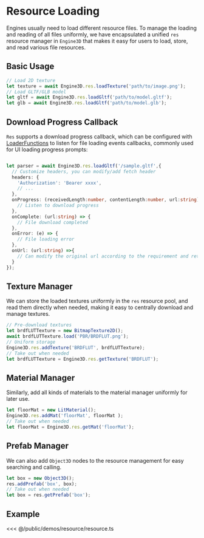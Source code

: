 # Resource Loading
Engines usually need to load different resource files. To manage the loading and reading of all files uniformly, we have encapsulated a unified `res` resource manager in `Engine3D` that makes it easy for users to load, store, and read various file resources.


## Basic Usage
```ts
// Load 2D texture
let texture = await Engine3D.res.loadTexture('path/to/image.png');
// Load GLTF/GLB model
let gltf = await Engine3D.res.loadGltf('path/to/model.gltf');
let glb = await Engine3D.res.loadGltf('path/to/model.glb');
```

## Download Progress Callback
`Res` supports a download progress callback, which can be configured with [LoaderFunctions](/api/types/LoaderFunctions) to listen for file loading events callbacks, commonly used for UI loading progress prompts:
```ts

let parser = await Engine3D.res.loadGltf('/sample.gltf',{
  // Customize headers, you can modify/add fetch header
  headers: {
    'Authorization': 'Bearer xxxx',
    // ...
  },
  onProgress: (receivedLength:number, contentLength:number, url:string) => {
    // Listen to download progress
  },
  onComplete: (url:string) => {
    // File download completed
  },
  onError: (e) => {
    // File loading error
  },
  onUrl: (url:string) =>{
    // Can modify the original url according to the requirement and return a custom path
  }
});
```

## Texture Manager
We can store the loaded textures uniformly in the `res` resource pool, and read them directly when needed, making it easy to centrally download and manage textures.
```ts
// Pre-download textures
let brdfLUTTexture = new BitmapTexture2D();
await brdfLUTTexture.load('PBR/BRDFLUT.png');
// Uniform storage
Engine3D.res.addTexture('BRDFLUT', brdfLUTTexture);
// Take out when needed
let brdfLUTTexture = Engine3D.res.getTexture('BRDFLUT');
```

## Material Manager
Similarly, add all kinds of materials to the material manager uniformly for later use.
```ts
let floorMat = new LitMaterial();
Engine3D.res.addMat('floorMat', floorMat );
// Take out when needed
let floorMat = Engine3D.res.getMat('floorMat');
```

## Prefab Manager
We can also add `Object3D` nodes to the resource management for easy searching and calling.
```ts 
let box = new Object3D();
res.addPrefab('box', box);
// Take out when needed
let box = res.getPrefab('box');
```

## Example
<Demo :height="500" src="/demos/resource/resource.ts"></Demo>

<<< @/public/demos/resource/resource.ts



